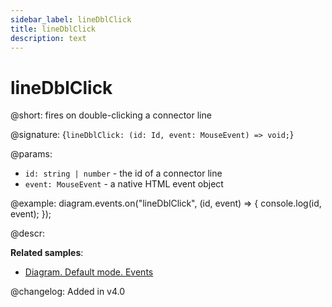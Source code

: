```yaml
---
sidebar_label: lineDblClick
title: lineDblClick
description: text
---
```


# lineDblClick

@short: fires on double-clicking a connector line

@signature: {`lineDblClick: (id: Id, event: MouseEvent) => void;`}

@params:
- `id: string | number` - the id of a connector line
- `event: MouseEvent` - a native HTML event object

@example:
diagram.events.on("lineDblClick", (id, event) => {
    console.log(id, event);
});

@descr:

**Related samples**:
- [Diagram. Default mode. Events](https://snippet.dhtmlx.com/7h2hgb3g)

@changelog:
Added in v4.0
